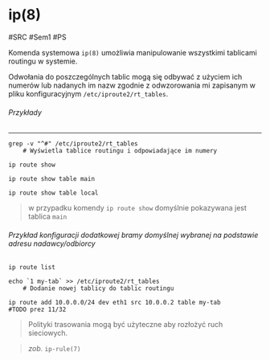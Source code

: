 # ip(8)
#SRC #Sem1 #PS

Komenda systemowa `ip(8)` umożliwia manipulowanie wszystkimi tablicami routingu w systemie.

Odwołania do poszczególnych tablic mogą się odbywać z użyciem ich numerów lub nadanych im nazw zgodnie z odwzorowania mi zapisanym w pliku konfiguracyjnym `/etc/iproute2/rt_tables`.

###### Przykłady
---
``` shell
grep -v "^#" /etc/iproute2/rt_tables
	# Wyświetla tablice routingu i odpowiadające im numery

ip route show

ip route show table main

ip route show table local
```

> w przypadku komendy `ip route show` domyślnie pokazywana jest tablica `main`


###### Przykład konfiguracji _dodatkowej_ bramy domyślnej wybranej na podstawie adresu nadawcy/odbiorcy
``` Shell
ip route list

echo `1 my-tab` >> /etc/iproute2/rt_tables
	# Dodanie nowej tablicy do tablic routingu

ip route add 10.0.0.0/24 dev eth1 src 10.0.0.2 table my-tab
#TODO prez 11/32

```

>Polityki trasowania mogą być użyteczne aby rozłożyć ruch sieciowych. 

>_zob._ `ip-rule(7)`

